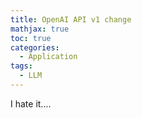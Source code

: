 ```yaml
---
title: OpenAI API v1 change
mathjax: true
toc: true
categories:
  - Application
tags:
  - LLM
---
```


I hate it....